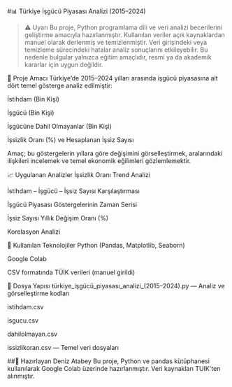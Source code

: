 #📊 Türkiye İşgücü Piyasası Analizi (2015–2024)

>⚠️ Uyarı
>Bu proje, Python programlama dili ve veri analizi becerilerini geliştirme amacıyla hazırlanmıştır.
>Kullanılan veriler açık kaynaklardan manuel olarak derlenmiş ve temizlenmiştir.
>Veri girişindeki veya temizleme sürecindeki hatalar analiz sonuçlarını etkileyebilir.
>Bu nedenle bulgular yalnızca eğitim amaçlıdır, resmi ya da akademik kararlar için uygun değildir.

🎯 Proje Amacı
Türkiye’de 2015–2024 yılları arasında işgücü piyasasına ait dört temel gösterge analiz edilmiştir:

İstihdam (Bin Kişi)

İşgücü (Bin Kişi)

İşgücüne Dahil Olmayanlar (Bin Kişi)

İşsizlik Oranı (%) ve Hesaplanan İşsiz Sayısı

Amaç; bu göstergelerin yıllara göre değişimini görselleştirmek, aralarındaki ilişkileri incelemek ve temel ekonomik eğilimleri gözlemlemektir.

📈 Uygulanan Analizler
İşsizlik Oranı Trend Analizi

İstihdam – İşgücü – İşsiz Sayısı Karşılaştırması

İşgücü Piyasası Göstergelerinin Zaman Serisi

İşsiz Sayısı Yıllık Değişim Oranı (%)

Korelasyon Analizi

🧰 Kullanılan Teknolojiler
Python (Pandas, Matplotlib, Seaborn)

Google Colab

CSV formatında TÜİK verileri (manuel girildi)

📁 Dosya Yapısı
türkiye_i̇şgücü_piyasası_analizi_(2015–2024).py — Analiz ve görselleştirme kodları

istihdam.csv

isgucu.csv

dahilolmayan.csv

issizlikoran.csv — Temel veri dosyaları

##🧠 Hazırlayan
Deniz Atabey
Bu proje, Python ve pandas kütüphanesi kullanılarak Google Colab üzerinde hazırlanmıştır. Veri kaynakları TUIK'ten alınmıştır.
